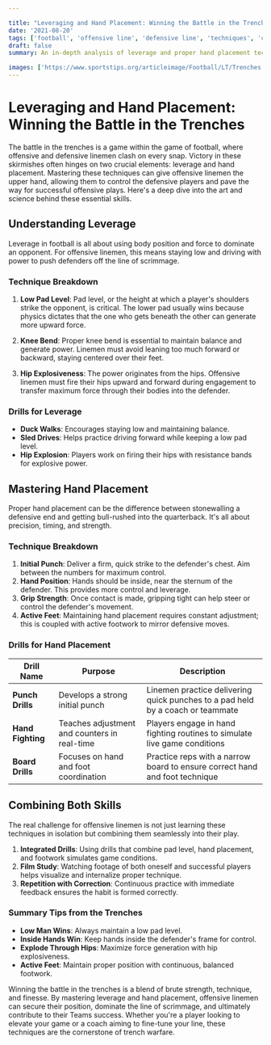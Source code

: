 ```yaml
---

title: "Leveraging and Hand Placement: Winning the Battle in the Trenches"
date: '2021-08-20'
tags: ['football', 'offensive line', 'defensive line', 'techniques', 'coaching', 'player knowledge', 'trench battle', 'drills', 'strategy']
draft: false
summary: An in-depth analysis of leverage and proper hand placement techniques for controlling defensive linemen and winning the battle in the trenches.

images: ['https://www.sportstips.org/articleimage/Football/LT/Trenches.webp']
---
```


# Leveraging and Hand Placement: Winning the Battle in the Trenches

The battle in the trenches is a game within the game of football, where offensive and defensive linemen clash on every snap. Victory in these skirmishes often hinges on two crucial elements: leverage and hand placement. Mastering these techniques can give offensive linemen the upper hand, allowing them to control the defensive players and pave the way for successful offensive plays. Here's a deep dive into the art and science behind these essential skills.

## Understanding Leverage

Leverage in football is all about using body position and force to dominate an opponent. For offensive linemen, this means staying low and driving with power to push defenders off the line of scrimmage.

### Technique Breakdown

1. **Low Pad Level**: Pad level, or the height at which a player's shoulders strike the opponent, is critical. The lower pad usually wins because physics dictates that the one who gets beneath the other can generate more upward force.

2. **Knee Bend**: Proper knee bend is essential to maintain balance and generate power. Linemen must avoid leaning too much forward or backward, staying centered over their feet.

3. **Hip Explosiveness**: The power originates from the hips. Offensive linemen must fire their hips upward and forward during engagement to transfer maximum force through their bodies into the defender.

### Drills for Leverage

- **Duck Walks**: Encourages staying low and maintaining balance.
- **Sled Drives**: Helps practice driving forward while keeping a low pad level.
- **Hip Explosion**: Players work on firing their hips with resistance bands for explosive power.

## Mastering Hand Placement

Proper hand placement can be the difference between stonewalling a defensive end and getting bull-rushed into the quarterback. It's all about precision, timing, and strength.

### Technique Breakdown

1. **Initial Punch**: Deliver a firm, quick strike to the defender's chest. Aim between the numbers for maximum control.
2. **Hand Position**: Hands should be inside, near the sternum of the defender. This provides more control and leverage.
3. **Grip Strength**: Once contact is made, gripping tight can help steer or control the defender's movement.
4. **Active Feet**: Maintaining hand placement requires constant adjustment; this is coupled with active footwork to mirror defensive moves.

### Drills for Hand Placement

| Drill Name        | Purpose                                      | Description                                                                      |
|-------------------|----------------------------------------------|----------------------------------------------------------------------------------|
| **Punch Drills**  | Develops a strong initial punch              | Linemen practice delivering quick punches to a pad held by a coach or teammate   |
| **Hand Fighting** | Teaches adjustment and counters in real-time | Players engage in hand fighting routines to simulate live game conditions        |
| **Board Drills**  | Focuses on hand and foot coordination        | Practice reps with a narrow board to ensure correct hand and foot technique       |

## Combining Both Skills

The real challenge for offensive linemen is not just learning these techniques in isolation but combining them seamlessly into their play. 

1. **Integrated Drills**: Using drills that combine pad level, hand placement, and footwork simulates game conditions.
2. **Film Study**: Watching footage of both oneself and successful players helps visualize and internalize proper technique.
3. **Repetition with Correction**: Continuous practice with immediate feedback ensures the habit is formed correctly.

### Summary Tips from the Trenches

- **Low Man Wins**: Always maintain a low pad level.
- **Inside Hands Win**: Keep hands inside the defender's frame for control.
- **Explode Through Hips**: Maximize force generation with hip explosiveness.
- **Active Feet**: Maintain proper position with continuous, balanced footwork.

Winning the battle in the trenches is a blend of brute strength, technique, and finesse. By mastering leverage and hand placement, offensive linemen can secure their position, dominate the line of scrimmage, and ultimately contribute to their Teams success. Whether you're a player looking to elevate your game or a coach aiming to fine-tune your line, these techniques are the cornerstone of trench warfare.
```